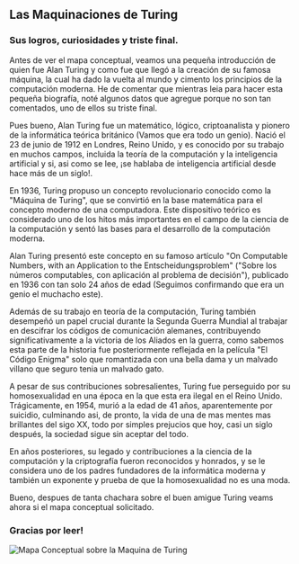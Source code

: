 ## Las Maquinaciones de Turing
### Sus logros, curiosidades y triste final.

Antes de ver el mapa conceptual, veamos una pequeña introducción de quien fue Alan Turing
y como fue que llegó a la creación de su famosa máquina, la cual ha dado la vuelta al mundo
y cimento los principios de la computación moderna. He de comentar que mientras leia para 
hacer esta pequeña biografía, noté algunos datos que agregue porque no son tan comentados,
uno de ellos su triste final.

Pues bueno, Alan Turing fue un matemático, lógico, criptoanalista y pionero de la informática 
teórica británico (Vamos que era todo un genio). Nació el 23 de junio de 1912 en Londres, Reino 
Unido, y es conocido por su trabajo en muchos campos, incluida la teoría de la computación y la 
inteligencia artificial y si, asi como se lee, ¡se hablaba de inteligencia artificial desde hace 
más de un siglo!.

En 1936, Turing propuso un concepto revolucionario conocido como la "Máquina de Turing", que se 
convirtió en la base matemática para el concepto moderno de una computadora. Este dispositivo 
teórico es considerado uno de los hitos más importantes en el campo de la ciencia de la computación 
y sentó las bases para el desarrollo de la computación moderna. 

Alan Turing presentó este concepto en su famoso artículo "On Computable Numbers, with an Application
to the Entscheidungsproblem" ("Sobre los números computables, con aplicación al problema de decisión"),
publicado en 1936 con tan solo 24 años de edad (Seguimos confirmando que era un genio el muchacho este).

Además de su trabajo en teoría de la computación, Turing también desempeñó un papel crucial durante 
la Segunda Guerra Mundial al trabajar en descifrar los códigos de comunicación alemanes, contribuyendo 
significativamente a la victoria de los Aliados en la guerra, como sabemos esta parte de la historia fue
posteriormente reflejada en la película "El Código Enigma" solo que romantizada con una bella dama y un
malvado villano que seguro tenia un malvado gato.

A pesar de sus contribuciones sobresalientes, Turing fue perseguido por su homosexualidad en una época 
en la que esta era ilegal en el Reino Unido. Trágicamente, en 1954, murió a la edad de 41 años, aparentemente 
por suicidio, culminando asi, de pronto, la vida de una de mas mentes mas brillantes del sigo XX, todo por 
simples prejucios que hoy, casi un siglo después, la sociedad sigue sin aceptar del todo. 

En años posteriores, su legado y contribuciones a la ciencia de la computación y la criptografía 
fueron reconocidos y honrados, y se le considera uno de los padres fundadores de la informática moderna y 
también un exponente y prueba de que la homosexualidad no es una moda.

Bueno, despues de tanta chachara sobre el buen amigue Turing veams ahora si el mapa conceptual solicitado.
### Gracias por leer!

![Mapa Conceptual sobre la Maquina de Turing](https://github.com/Majin0328/LeneguajesAutomatas/assets/160747765/17d15bf8-1bdb-4417-a9e3-62158e1cf52c)

